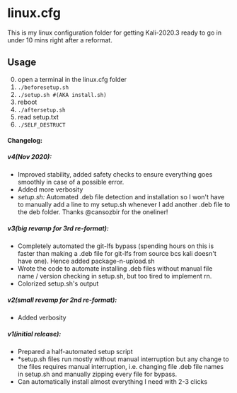 # linux.cfg
This is my linux configuration folder for getting Kali-2020.3 ready to go in under 10 mins right after a reformat.

## Usage
0. open a terminal in the linux.cfg folder
1. `./beforesetup.sh`
2. `./setup.sh #(AKA install.sh)`
3. reboot
4. `./aftersetup.sh`
5. read setup.txt
6. `./SELF_DESTRUCT`

#### Changelog:
##### v4(Nov 2020):
- Improved stability, added safety checks to ensure everything goes smoothly in case of a possible error.
- Added more verbosity
- *setup.sh:* Automated .deb file detection and installation so I won't have to manually add a line to my setup.sh whenever I add another .deb file to the deb folder. Thanks @cansozbir for the oneliner!

##### v3(big revamp for 3rd re-format):
- Completely automated the git-lfs bypass (spending hours on this is faster than making a .deb file for git-lfs from source bcs kali doesn't have one). Hence added package-n-upload.sh
- Wrote the code to automate installing .deb files without manual file name / version checking in setup.sh, but too tired to implement rn.
- Colorized setup.sh's output

##### v2(small revamp for 2nd re-format):
- Added verbosity

##### v1(initial release):
- Prepared a half-automated setup script
- *setup.sh files run mostly without manual interruption but any change to the files requires manual interruption, i.e. changing file .deb file names in setup.sh and manually zipping every file for bypass.
- Can automatically install almost everything I need with 2-3 clicks
